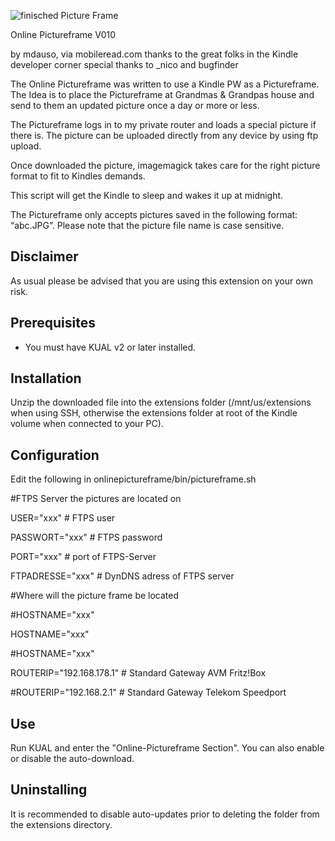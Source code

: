 ![finisched Picture Frame](https://cafebrick.files.wordpress.com/2020/01/img_6452.jpg "Online Pictureframe")

Online Pictureframe V010

by mdauso, via mobileread.com
thanks to the great folks in the Kindle developer corner
special thanks to _nico and bugfinder

The Online Pictureframe was written to use a Kindle PW as a Pictureframe.
The Idea is to place the Pictureframe at Grandmas & Grandpas house and
send to them an updated picture once a day or more or less.

The Pictureframe logs in to my private router and loads a special picture
if there is. The picture can be uploaded directly from any device by using
ftp upload.

Once downloaded the picture, imagemagick takes care for the right picture format
to fit to Kindles demands.
 
This script will get the Kindle to sleep and wakes it up at midnight.

The Pictureframe only accepts pictures saved in the following format: “abc.JPG”.
Please note that the picture file name is case sensitive.



Disclaimer
----------
As usual please be advised that you are using this extension on your own risk. 


Prerequisites
-------------

* You must have KUAL v2 or later installed.


Installation
------------

Unzip the downloaded file into the extensions folder (/mnt/us/extensions
when using SSH, otherwise the extensions folder at root of the Kindle volume
when connected to your PC).


Configuration
-------------

Edit the following in onlinepictureframe/bin/pictureframe.sh

#FTPS Server the pictures are located on

USER="xxx"          # FTPS user

PASSWORT="xxx"      # FTPS password

PORT="xxx"          # port of FTPS-Server

FTPADRESSE="xxx"    # DynDNS adress of FTPS server


#Where will the picture frame be located

#HOSTNAME="xxx"

HOSTNAME="xxx"

#HOSTNAME="xxx"


ROUTERIP="192.168.178.1"   # Standard Gateway AVM Fritz!Box

#ROUTERIP="192.168.2.1"    # Standard Gateway Telekom Speedport


Use
---

Run KUAL and enter the "Online-Pictureframe Section". You can also enable or
disable the auto-download.


Uninstalling
------------

It is recommended to disable auto-updates prior to deleting the folder
from the extensions directory.
